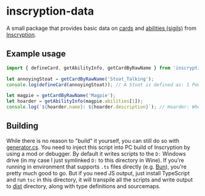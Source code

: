 # inscryption-data

A small package that provides basic data on [cards](https://inscryption.fandom.com/wiki/Cards) and [abilities (sigils)](https://inscryption.fandom.com/wiki/Sigils) from [Inscryption](https://inscryption.fandom.com/wiki/Inscryption).

## Example usage

```js
import { defineCard, getAbilityInfo, getCardByRawName } from 'inscryption-data';

let annoyingStoat = getCardByRawName('Stoat_Talking');
console.log(defineCard(annoyingStoat)); // A Stoat is defined as: 1 Power, 3 Health.

let magpie = getCardByRawName('Magpie');
let hoarder = getAbilityInfo(magpie.abilities[1]);
console.log(`${hoarder.name}: ${hoarder.description}`); // Hoarder: When [creature] is played, you may search your deck for any card and take it into your hand.
```

## Building

While there is no reason to "build" it yourself, you can still do so with [generator.cs](generator.cs).
You need to inject this script into PC build of Inscryption by using a mod or debugger.
By default it writes scripts to the `D:` Windows drive (in my case I just symlinked `D:` to this directory in Wine).
If you're running in environment that supports `.ts` files directly (e.g. [Bun](https://bun.sh)), you're pretty much good to go.
But if you need JS output, just install TypeScript and run `tsc` in this directory, it will transpile all the scripts and write output to [dist](dist/) directory, along with type definitions and sourcemaps.
